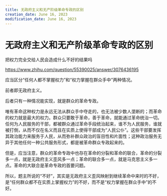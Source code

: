 ```yaml
---
title: 无政府主义和无产阶级革命专政的区别
creation_date: June 16, 2023
modification_date: June 16, 2023
---
```



# 无政府主义和无产阶级革命专政的区别

把权力完全交给人民会造成什么不好的结果吗

https://www.zhihu.com/question/55390025/answer/3076436195

应当区分“任何人都不掌握权力”和“权力掌握在群众手中”两种情况。

前者即无政府主义。

后者只有一种情况能实现，就是群众的革命专政。

唯有革命这种权力是永远无法从群众手中夺走的，也无法被少数人垄断的；而革命的权力就是最大的权力。群众只要敢于革命，善于革命，就能通过革命统治一切。任何为人民服务的干部，都被群众通过革命手段统治起来，谁不为人民服务，谁就被打倒，从而不仅在名义而且在实质上使得干部成为“人民公仆”。这些干部要发挥其政治能力来服务于人民，从而弥补群众政治的盲目性和片面性；这种政治服务无异于其他任何一种公共服务形式，都是被革命群众专政起来的。

但是，应当注意，群众的革命专政中也存在革命的分裂和革命的联合，革命的分裂多一点，就是无政府主义歪风多一点；革命的联合多一点，就是马克思主义多一点。革命的大联合是革命专政的首要问题。

所以，题主所说的“不好”，其实是无政府主义歪风映射到继续革命中来时的不好，是“任何群众都不在实质上掌握权力”的不好，而不是“权力掌握在群众手中”的不好。

